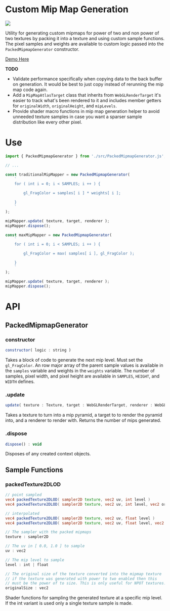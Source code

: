 # Custom Mip Map Generation

![](./docs/image.png)

Utility for generating custom mipmaps for power of two and non power of two textures by packing it into a texture and using custom sample functions. The pixel samples and weights are available to custom logic passed into the `PackedMipmapGenerator` constructor.

[Demo Here](https://gkjohnson.github.io/threejs-sandbox/custom-mipmap-generation/)

**TODO**
- Validate performance specifically when copying data to the back buffer on generation. It would be best to just copy instead of rerunning the mip map code again.
- Add a `MipMapAtlasTarget` class that inherits from `WebGLRenderTarget` it's easier to track what's been rendered to it and includes member getters for `originalWidth`, `originalHeight`, and `mipLevels`.
- Provide shader macro functions in mip map generation helper to avoid unneeded texture samples in case you want a sparser sample distribution like every other pixel.

# Use

```js
import { PackedMipmapGenerator } from './src/PackedMipmapGenerator.js';

// ...

const traditionalMipMapper = new PackedMipmapGenerator(
	`
	for ( int i = 0; i < SAMPLES; i ++ ) {

		gl_FragColor = samples[ i ] * weights[ i ];

	}
	`
);

mipMapper.update( texture, target, renderer );
mipMapper.dispose();

const maxMipMapper = new PackedMipmapGenerator(
	`
	for ( int i = 0; i < SAMPLES; i ++ ) {

		gl_FragColor = max( samples[ i ], gl_FragColor );

	}
	`
);

mipMapper.update( texture, target, renderer );
mipMapper.dispose();
```

# API

## PackedMipmapGenerator

### constructor

```js
constructor( logic : string )
```

Takes a block of code to generate the next mip level. Must set the `gl_FragColor`. An row major array of the parent sample values is available in the `samples` variable and weights in the `weights` variable. The number of samples, pixel width, and pixel height are available in `SAMPLES`, `HEIGHT`, and `WIDTH` defines.

### .update
```js
update( texture : Texture, target : WebGLRenderTarget, renderer : WebGLRenderer ) : Number
```

Takes a texture to turn into a mip pyramid, a target to to render the pyramid into, and a renderer to render with. Returns the number of mips generated.

### .dispose
```js
dispose() : void
```

Disposes of any created context objects.

## Sample Functions

### packedTexture2DLOD

```glsl
// point sampled
vec4 packedTexture2DLOD( sampler2D texture, vec2 uv, int level )
vec4 packedTexture2DLOD( sampler2D texture, vec2 uv, int level, vec2 originalSize )

// interpolated
vec4 packedTexture2DLOD( sampler2D texture, vec2 uv, float level )
vec4 packedTexture2DLOD( sampler2D texture, vec2 uv, float level, vec2 originalSize )
```

```js
// The sampler with the packed mipmaps
texture : sampler2D

// The uv in [ 0.0, 1.0 ] to sample
uv : vec2

// The mip level to sample
level : int | float

// The original size of the texture converted into the mipmap texture
// if the texture was generated with power to two enabled then this
// must be the power of to size. This is only useful for NPOT textures.
originalSize : vec2
```

Shader functions for sampling the generated texture at a specific mip level. If the int variant is used only a single texture sample is made.
